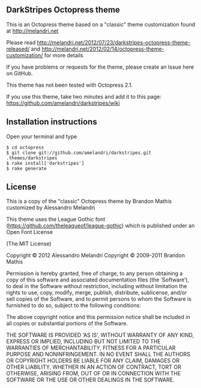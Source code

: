 ## DarkStripes Octopress theme

This is an Octopress theme based on a "classic" theme customization found at http://melandri.net

Please read http://melandri.net/2012/07/23/darkstripes-octopress-theme-released/ and http://melandri.net/2012/02/14/octopress-theme-customization/ for more details

If you have problems or requests for the theme, please create an Issue here on GitHub. 

This theme has not been tested with Octopress 2.1.

If you use this theme, take two minutes and add it to this page: https://github.com/amelandri/darkstripes/wiki

## Installation instructions

Open your terminal and type

	$ cd octopress
	$ git clone git://github.com/amelandri/darkstripes.git .themes/darkstripes
	$ rake install['darkstripes']
	$ rake generate

## License

This is a copy of the "classic" Octopress theme by Brandon Mathis customized by Alessandro Melandri

This theme uses the League Gothic font (https://github.com/theleagueof/league-gothic) which is published under an Open Font License

(The MIT License)

Copyright © 2012 Alessandro Melandri
Copyright © 2009-2011 Brandon Mathis

Permission is hereby granted, free of charge, to any person obtaining a copy of this software and associated documentation files (the ‘Software’), to deal in the Software without restriction, including without limitation the rights to use, copy, modify, merge, publish, distribute, sublicense, and/or sell copies of the Software, and to permit persons to whom the Software is furnished to do so, subject to the following conditions:

The above copyright notice and this permission notice shall be included in all copies or substantial portions of the Software.

THE SOFTWARE IS PROVIDED ‘AS IS’, WITHOUT WARRANTY OF ANY KIND, EXPRESS OR IMPLIED, INCLUDING BUT NOT LIMITED TO THE WARRANTIES OF MERCHANTABILITY, FITNESS FOR A PARTICULAR PURPOSE AND NONINFRINGEMENT. IN NO EVENT SHALL THE AUTHORS OR COPYRIGHT HOLDERS BE LIABLE FOR ANY CLAIM, DAMAGES OR OTHER LIABILITY, WHETHER IN AN ACTION OF CONTRACT, TORT OR OTHERWISE, ARISING FROM, OUT OF OR IN CONNECTION WITH THE SOFTWARE OR THE USE OR OTHER DEALINGS IN THE SOFTWARE.
